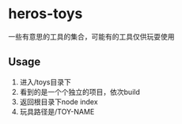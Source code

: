 # heros-toys
一些有意思的工具的集合，可能有的工具仅供玩耍使用

## Usage

1. 进入/toys目录下
2. 看到的是一个个独立的项目，依次build
3. 返回根目录下node index
4. 玩具路径是/TOY-NAME